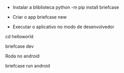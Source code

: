 
- Instalar a bliblioteca
python -m pip install briefcase

- Criar o app
briefcase new

- Executar o aplicativo no modo de desenvolvedor

cd helloworld

briefcase dev

Roda no android

briefcase run android

